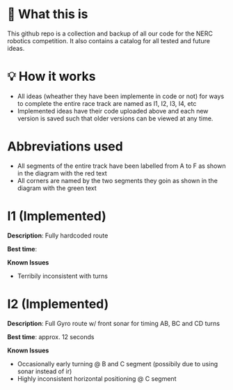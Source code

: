 # 🤔 What this is
This github repo is a collection and backup of all our code for the NERC robotics competition. It also contains a catalog for all tested and future ideas.

# 💡 How it works
- All ideas (wheather they have been implemente in code or not) for  ways to complete the entire race track are named as I1, I2, I3, I4, etc
- Implemented ideas have their code uploaded above and each new version is saved such that older versions can be viewed at any time.

# Abbreviations used
- All segments of the entire track have been labelled from A to F as shown in the diagram with the red text
- All corners are named by the two segments they goin as shown in the diagram with the green text


# I1 (Implemented)
**Description**: Fully hardcoded route

**Best time**: 

**Known Issues**
- Terribily inconsistent with turns
  

# I2 (Implemented)
**Description**: Full Gyro route w/ front sonar for timing AB, BC and CD turns

**Best time**: approx. 12 seconds

**Known Issues**
- Occasionally early turning @ B and C segment (possibily due to using sonar instead of ir)
- Highly inconsistent horizontal positioning @ C segment
